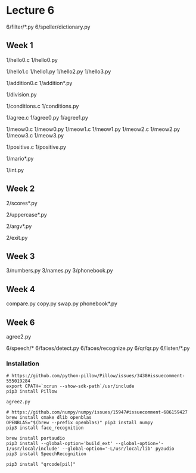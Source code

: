 # Lecture 6

6/filter/*.py
6/speller/dictionary.py

## Week 1

1/hello0.c
1/hello0.py

1/hello1.c
1/hello1.py
1/hello2.py
1/hello3.py

1/addition0.c
1/addition*.py

1/division.py

1/conditions.c
1/conditions.py

1/agree.c
1/agree0.py
1/agree1.py

1/meow0.c
1/meow0.py
1/meow1.c
1/meow1.py
1/meow2.c
1/meow2.py
1/meow3.c
1/meow3.py

1/positive.c
1/positive.py

1/mario*.py

1/int.py

## Week 2

2/scores*.py

2/uppercase*.py

2/argv*.py

2/exit.py

## Week 3

3/numbers.py
3/names.py
3/phonebook.py

## Week 4

compare.py
copy.py
swap.py
phonebook*.py

## Week 6

agree2.py

6/speech/*
6/faces/detect.py
6/faces/recognize.py
6/qr/qr.py
6/listen/*.py

### Installation

```
# https://github.com/python-pillow/Pillow/issues/3438#issuecomment-555019284
export CPATH=`xcrun --show-sdk-path`/usr/include
pip3 install Pillow
```

```
agree2.py
```

```
# https://github.com/numpy/numpy/issues/15947#issuecomment-686159427
brew install cmake dlib openblas
OPENBLAS="$(brew --prefix openblas)" pip3 install numpy
pip3 install face_recognition
```

```
brew install portaudio
pip3 install --global-option='build_ext' --global-option='-I/usr/local/include' --global-option='-L/usr/local/lib' pyaudio
pip3 install SpeechRecognition
```

```
pip3 install "qrcode[pil]"
```
